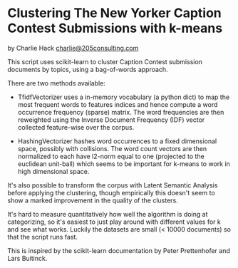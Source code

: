 Clustering The New Yorker Caption Contest Submissions with k-means
==================================================================
by Charlie Hack <charlie@205consulting.com>


This script uses scikit-learn to cluster Caption Contest submission documents
by topics, using a bag-of-words approach. 

There are two methods available:

  - TfidfVectorizer uses a in-memory vocabulary (a python dict) to map the most
    frequent words to features indices and hence compute a word occurrence
    frequency (sparse) matrix. The word frequencies are then reweighted using
    the Inverse Document Frequency (IDF) vector collected feature-wise over
    the corpus.

  - HashingVectorizer hashes word occurrences to a fixed dimensional space,
    possibly with collisions. The word count vectors are then normalized to
    each have l2-norm equal to one (projected to the euclidean unit-ball) which
    seems to be important for k-means to work in high dimensional space.

It's also possible to transform the corpus with Latent Semantic Analysis before
applying the clustering, though empirically this doesn't seem to show a marked
improvement in the quality of the clusters.

It's hard to measure quantitatively how well the algorithm is doing at categorizing,
so it's easiest to just play around with different values for k and see what works.
Luckily the datasets are small (< 10000 documents) so that the script runs fast.

This is inspired by the scikit-learn documentation by Peter Prettenhofer and Lars 
Buitinck.


